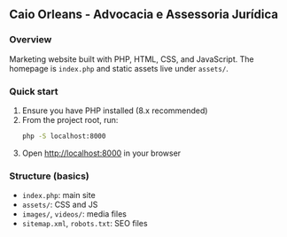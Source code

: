 ## Caio Orleans - Advocacia e Assessoria Jurídica

### Overview
Marketing website built with PHP, HTML, CSS, and JavaScript. The homepage is `index.php` and static assets live under `assets/`.

### Quick start
1. Ensure you have PHP installed (8.x recommended)
2. From the project root, run:
   ```bash
   php -S localhost:8000
   ```
3. Open [http://localhost:8000](http://localhost:8000) in your browser

### Structure (basics)
- `index.php`: main site
- `assets/`: CSS and JS
- `images/`, `videos/`: media files
- `sitemap.xml`, `robots.txt`: SEO files
